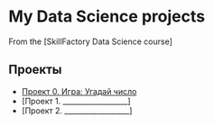 # My Data Science projects

From the [SkillFactory Data Science course]

## Проекты

- [Проект 0. Игра: Угадай число](https://github.com/KOMPOT123/sf_data_science/tree/main/HW1)
- [Проект 1. __________________]
- [Проект 2. __________________]